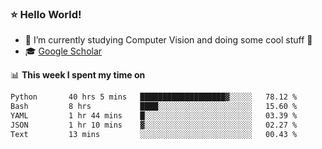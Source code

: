 ### ⭐️ Hello World!

<!--
**hologerry/hologerry** is a ✨ _special_ ✨ repository because its `README.md` (this file) appears on your GitHub profile.

Here are some ideas to get you started:

- 🔭 I’m currently working and studying on Computer Vision
- 🌱 I’m currently learning at Peking University
- 💬 Ask me about 
- 📫 How to reach me: E-mail
- 😄 Pronouns: he/his
- ⚡ Fun fact: Music is the Power
-->


- 🔭 I’m currently studying Computer Vision and doing some cool stuff 🤖
- 🎓 [Google Scholar](https://scholar.google.com/citations?user=3ykqW9wAAAAJ&hl=en)


📊 **This week I spent my time on**

<!--START_SECTION:waka-->

```txt
Python       40 hrs 5 mins   ███████████████████▓░░░░░   78.12 %
Bash         8 hrs           ████░░░░░░░░░░░░░░░░░░░░░   15.60 %
YAML         1 hr 44 mins    █░░░░░░░░░░░░░░░░░░░░░░░░   03.39 %
JSON         1 hr 10 mins    ▓░░░░░░░░░░░░░░░░░░░░░░░░   02.27 %
Text         13 mins         ░░░░░░░░░░░░░░░░░░░░░░░░░   00.43 %
```

<!--END_SECTION:waka-->
